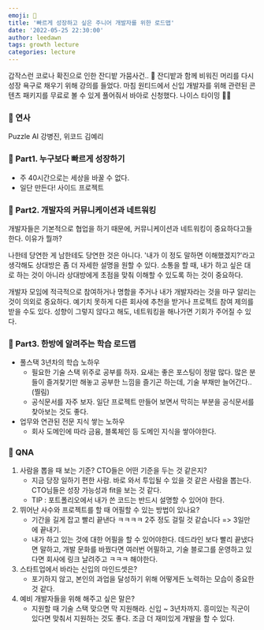```yaml
---
emoji: 🌱
title: '빠르게 성장하고 싶은 주니어 개발자를 위한 로드맵'
date: '2022-05-25 22:30:00'
author: leedawn
tags: growth lecture
categories: lecture
---
```


갑작스런 코로나 확진으로 인한 잔디밭 가뭄사건.. 🥲 잔디밭과 함께 비워진 머리를 다시 성장 욕구로 채우기 위해 강의를 들었다.
마침 원티드에서 신입 개발자를 위해 관련된 콘텐츠 패키지를 무료로 볼 수 있게 풀어줘서 바아로 신청했다. 나이스 타이밍 👍🏻

### 📢 연사

Puzzle AI 강병진, 위코드 김예리

### 🌱 Part1. 누구보다 빠르게 성장하기

- 주 40시간으로는 세상을 바꿀 수 없다.
- 일단 만든다! 사이드 프로젝트

### 🌱 Part2. 개발자의 커뮤니케이션과 네트워킹

개발자들은 기본적으로 협업을 하기 때문에, 커뮤니케이션과 네트워킹이 중요하다고들 한다. 이유가 뭘까?

나한테 당연한 게 남한테도 당연한 것은 아니다. '내가 이 정도 말하면 이해했겠지?'라고 생각해도 상대방은 좀 더 자세한 설명을 원할 수 있다.
소통을 할 때, 내가 하고 싶은 대로 하는 것이 아니라 상대방에게 초점을 맞춰 이해할 수 있도록 하는 것이 중요하다.

개발자 모임에 적극적으로 참여하거나 명함을 주거나 내가 개발자라는 것을 마구 알리는 것이 의외로 중요하다.
예기치 못하게 다른 회사에 추천을 받거나 프로젝트 참여 제의를 받을 수도 있다. 성향이 그렇지 않다고 해도, 네트워킹을 해나가면 기회가 주어질 수 있다.

### 🌱 Part3. 한방에 알려주는 학습 로드맵

- 풀스택 3년차의 학습 노하우
  - 필요한 기술 스택 위주로 공부를 하자. 요새는 좋은 포스팅이 정말 많다. 많은 분들이 즐겨찾기만 해놓고 공부한 느낌을 즐기곤 하는데, 기술 부채만 늘어간다.. (찔림)
  - 공식문서를 자주 보자. 일단 프로젝트 만들어 보면서 막히는 부분을 공식문서를 찾아보는 것도 좋다.
- 업무와 연관된 전문 지식 쌓는 노하우
  - 회사 도메인에 따라 금융, 블록체인 등 도메인 지식을 쌓아야한다.

### 🙋 QNA

1. 사람을 뽑을 때 보는 기준? CTO들은 어떤 기준을 두는 것 같은지?
   - 지금 당장 일하기 편한 사람. 바로 와서 투입될 수 있을 것 같은 사람을 뽑는다. CTO님들은 성장 가능성과 fit을 보는 것 같다.
   - TIP : 포트폴리오에서 내가 쓴 코드는 반드시 설명할 수 있어야 한다.
2. 뛰어난 사수와 프로젝트를 할 때 어필할 수 있는 방법이 있나요?
   - 기간을 길게 잡고 빨리 끝낸다 ㅋㅋㅋㅋ 2주 정도 걸릴 것 같습니다 => 3일만에 끝내기.
   - 내가 하고 있는 것에 대한 어필을 할 수 있어야한다. 데드라인 보다 빨리 끝냈다면 말하고, 개발 문화를 바꿨다면 여러번 어필하고, 기술 블로그를 운영하고 있다면 회사에 링크 날려주고 ㅋㅋㅋ 해야한다.
3. 스타트업에서 바라는 신입의 마인드셋은?
   - 포기하지 않고, 본인의 과업을 달성하기 위해 어떻게든 노력하는 모습이 중요한 것 같다.
4. 예비 개발자들을 위해 해주고 싶은 말은?
   - 지원할 때 기술 스택 맞으면 막 지원해라. 신입 ~ 3년차까지. 흥미있는 직군이 있다면 맞춰서 지원하는 것도 좋다. 조금 더 재미있게 개발을 할 수 있다.
